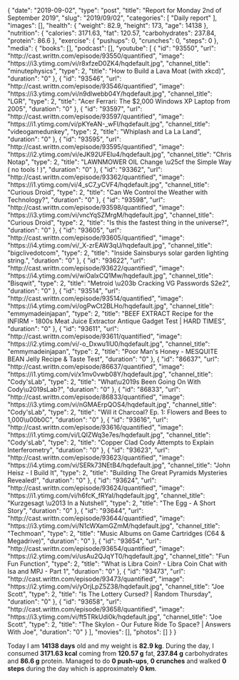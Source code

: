 {
    "date": "2019-09-02",
    "type": "post",
    "title": "Report for Monday 2nd of September 2019",
    "slug": "2019\/09\/02",
    "categories": [
        "Daily report"
    ],
    "images": [],
    "health": {
        "weight": 82.9,
        "height": 173,
        "age": 14138
    },
    "nutrition": {
        "calories": 3171.63,
        "fat": 120.57,
        "carbohydrates": 237.84,
        "protein": 86.6
    },
    "exercise": {
        "pushups": 0,
        "crunches": 0,
        "steps": 0
    },
    "media": {
        "books": [],
        "podcast": [],
        "youtube": [
            {
                "id": "93550",
                "url": "http:\/\/cast.writtn.com\/episode\/93550\/quantified",
                "image": "https:\/\/i3.ytimg.com\/vi\/r8xfzeD0ZK4\/hqdefault.jpg",
                "channel_title": "minutephysics",
                "type": 2,
                "title": "How to Build a Lava Moat (with xkcd)",
                "duration": "0"
            },
            {
                "id": "93546",
                "url": "http:\/\/cast.writtn.com\/episode\/93546\/quantified",
                "image": "https:\/\/i3.ytimg.com\/vi\/n9dlwebb04Y\/hqdefault.jpg",
                "channel_title": "LGR",
                "type": 2,
                "title": "Acer Ferrari: The $2,000 Windows XP Laptop from 2005",
                "duration": "0"
            },
            {
                "id": "93597",
                "url": "http:\/\/cast.writtn.com\/episode\/93597\/quantified",
                "image": "https:\/\/i1.ytimg.com\/vi\/pKYeAN-_wFI\/hqdefault.jpg",
                "channel_title": "videogamedunkey",
                "type": 2,
                "title": "Whiplash and La La Land",
                "duration": "0"
            },
            {
                "id": "93595",
                "url": "http:\/\/cast.writtn.com\/episode\/93595\/quantified",
                "image": "https:\/\/i2.ytimg.com\/vi\/eJK92UFEIu4\/hqdefault.jpg",
                "channel_title": "Chris Notap",
                "type": 2,
                "title": "LAWNMOWER OIL Change \u25cf the Simple Way ( no tools ! )",
                "duration": "0"
            },
            {
                "id": "93362",
                "url": "http:\/\/cast.writtn.com\/episode\/93362\/quantified",
                "image": "https:\/\/i1.ytimg.com\/vi\/4_sC7_yCVF4\/hqdefault.jpg",
                "channel_title": "Curious Droid",
                "type": 2,
                "title": "Can We Control the Weather with Technology?",
                "duration": "0"
            },
            {
                "id": "93598",
                "url": "http:\/\/cast.writtn.com\/episode\/93598\/quantified",
                "image": "https:\/\/i3.ytimg.com\/vi\/vncYqSZMrgM\/hqdefault.jpg",
                "channel_title": "Curious Droid",
                "type": 2,
                "title": "Is this the fastest thing in the universe?",
                "duration": "0"
            },
            {
                "id": "93605",
                "url": "http:\/\/cast.writtn.com\/episode\/93605\/quantified",
                "image": "https:\/\/i4.ytimg.com\/vi\/_X-zrEAW3qU\/hqdefault.jpg",
                "channel_title": "bigclivedotcom",
                "type": 2,
                "title": "Inside Sainsburys solar garden lighting string.",
                "duration": "0"
            },
            {
                "id": "93622",
                "url": "http:\/\/cast.writtn.com\/episode\/93622\/quantified",
                "image": "https:\/\/i4.ytimg.com\/vi\/wiOalxCQ1Mw\/hqdefault.jpg",
                "channel_title": "Bisqwit",
                "type": 2,
                "title": "Metroid \u203b Cracking VG Passwords S2e2",
                "duration": "0"
            },
            {
                "id": "93514",
                "url": "http:\/\/cast.writtn.com\/episode\/93514\/quantified",
                "image": "https:\/\/i4.ytimg.com\/vi\/ogPwCt2BLHo\/hqdefault.jpg",
                "channel_title": "emmymadeinjapan",
                "type": 2,
                "title": "BEEF EXTRACT Recipe for the INFIRM - 1800s Meat Juice Extractor Antique Gadget Test | HARD TIMES",
                "duration": "0"
            },
            {
                "id": "93611",
                "url": "http:\/\/cast.writtn.com\/episode\/93611\/quantified",
                "image": "https:\/\/i2.ytimg.com\/vi\/-o_Dxwu1lU0\/hqdefault.jpg",
                "channel_title": "emmymadeinjapan",
                "type": 2,
                "title": "Poor Man's Honey - MESQUITE BEAN Jelly Recipe & Taste Test",
                "duration": "0"
            },
            {
                "id": "86637",
                "url": "http:\/\/cast.writtn.com\/episode\/86637\/quantified",
                "image": "https:\/\/i1.ytimg.com\/vi\/x1mv0vwb08Y\/hqdefault.jpg",
                "channel_title": "Cody'sLab",
                "type": 2,
                "title": "What\u2019s Been Going On With Cody\u2019sLab?",
                "duration": "0"
            },
            {
                "id": "86833",
                "url": "http:\/\/cast.writtn.com\/episode\/86833\/quantified",
                "image": "https:\/\/i3.ytimg.com\/vi\/nGMAErpQOS4\/hqdefault.jpg",
                "channel_title": "Cody'sLab",
                "type": 2,
                "title": "Will it Charcoal? Ep. 1: Flowers and Bees to 1,000\u00b0C",
                "duration": "0"
            },
            {
                "id": "93616",
                "url": "http:\/\/cast.writtn.com\/episode\/93616\/quantified",
                "image": "https:\/\/i1.ytimg.com\/vi\/LQIZWq3e7es\/hqdefault.jpg",
                "channel_title": "Cody'sLab",
                "type": 2,
                "title": "Copper Clad Cody Attempts to Explain Interferometry",
                "duration": "0"
            },
            {
                "id": "93623",
                "url": "http:\/\/cast.writtn.com\/episode\/93623\/quantified",
                "image": "https:\/\/i4.ytimg.com\/vi\/SERk73NEtB4\/hqdefault.jpg",
                "channel_title": "John Heisz - I Build It",
                "type": 2,
                "title": "Building The Great Pyramids Mysteries Revealed!",
                "duration": "0"
            },
            {
                "id": "93624",
                "url": "http:\/\/cast.writtn.com\/episode\/93624\/quantified",
                "image": "https:\/\/i1.ytimg.com\/vi\/h6fcK_fRYaI\/hqdefault.jpg",
                "channel_title": "Kurzgesagt \u2013 In a Nutshell",
                "type": 2,
                "title": "The Egg - A Short Story",
                "duration": "0"
            },
            {
                "id": "93644",
                "url": "http:\/\/cast.writtn.com\/episode\/93644\/quantified",
                "image": "https:\/\/i3.ytimg.com\/vi\/N1cWXamGZmM\/hqdefault.jpg",
                "channel_title": "Techmoan",
                "type": 2,
                "title": "Music Albums on Game Cartridges (C64 & Megadrive)",
                "duration": "0"
            },
            {
                "id": "93654",
                "url": "http:\/\/cast.writtn.com\/episode\/93654\/quantified",
                "image": "https:\/\/i2.ytimg.com\/vi\/usAu2QJqYT0\/hqdefault.jpg",
                "channel_title": "Fun Fun Function",
                "type": 2,
                "title": "What is Libra Coin? - Libra Coin Chat with Isa and MPJ - Part 1",
                "duration": "0"
            },
            {
                "id": "93473",
                "url": "http:\/\/cast.writtn.com\/episode\/93473\/quantified",
                "image": "https:\/\/i2.ytimg.com\/vi\/yOrjLpZ5Z38\/hqdefault.jpg",
                "channel_title": "Joe Scott",
                "type": 2,
                "title": "Is The Lottery Cursed? | Random Thursday",
                "duration": "0"
            },
            {
                "id": "93658",
                "url": "http:\/\/cast.writtn.com\/episode\/93658\/quantified",
                "image": "https:\/\/i3.ytimg.com\/vi\/ft5TRkUdi0k\/hqdefault.jpg",
                "channel_title": "Joe Scott",
                "type": 2,
                "title": "The Skylon - Our Future Ride To Space? | Answers With Joe",
                "duration": "0"
            }
        ],
        "movies": [],
        "photos": []
    }
}

Today I am <strong>14138 days</strong> old and my weight is <strong>82.9 kg</strong>. During the day, I consumed <strong>3171.63 kcal</strong> coming from <strong>120.57 g</strong> fat, <strong>237.84 g</strong> carbohydrates and <strong>86.6 g</strong> protein. Managed to do <strong>0 push-ups</strong>, <strong>0 crunches</strong> and walked <strong>0 steps</strong> during the day which is approximately <strong>0 km</strong>.